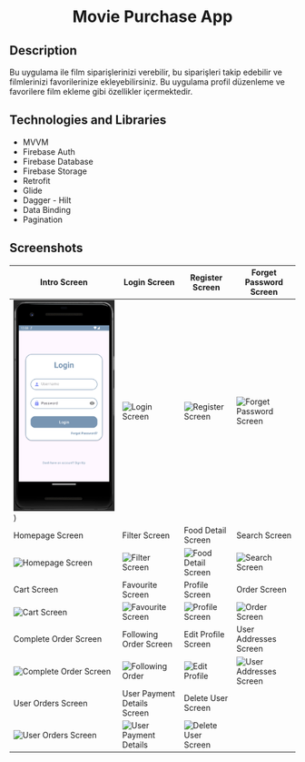 <h1 align="center">
     Movie Purchase App
</h1>

## Description
<p> Bu uygulama ile film siparişlerinizi verebilir, bu siparişleri takip edebilir ve filmlerinizi favorilerinize ekleyebilirsiniz. Bu uygulama profil düzenleme ve favorilere film ekleme gibi özellikler içermektedir.</p>

## Technologies and Libraries
- MVVM
- Firebase Auth
- Firebase Database
- Firebase Storage
- Retrofit
- Glide
- Dagger - Hilt 
- Data Binding
- Pagination

## Screenshots

| Intro Screen | Login Screen | Register Screen | Forget Password Screen |
| ----------- | ----------- | ---------------- | ---------------- |
| ![Login Screen](https://github.com/samettigy/OrderApp/blob/main/loginscreen.png)) | ![Login Screen](LİNK) | ![Register Screen](LİNK) | ![Forget Password Screen](LİNK) |
| Homepage Screen | Filter Screen | Food Detail Screen | Search Screen |
| ![Homepage Screen](LİNK) | ![Filter Screen](LİNK) | ![Food Detail Screen](LİNK) | ![Search Screen](LİNK) |
| Cart Screen | Favourite Screen | Profile Screen | Order Screen |
| ![Cart Screen](LİNK) | ![Favourite Screen](LİNK) | ![Profile Screen](LİNK) | ![Order Screen](LİNK) |
| Complete Order Screen | Following Order Screen | Edit Profile Screen | User Addresses Screen |
| ![Complete Order Screen](LİNK) | ![Following Order](LİNK) | ![Edit Profile](LİNK) | ![User Addresses Screen](LİNK) |
| User Orders Screen | User Payment Details Screen | Delete User Screen | 
| ![User Orders Screen](LİNK) | ![User Payment Details](LİNK) | ![Delete User Screen](LİNK) | 
